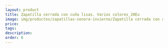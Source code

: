 ```yaml
---
layout: product
title: Zapatilla cerrada con cuña lisas. Varios colores_20Eu
image: img/productos/zapatillas-senora-invierno/Zapatilla cerrada con cuña lisas. Varios colores_20Eu.webp
price: 
tags: 
description: 
order: 0
---
```

